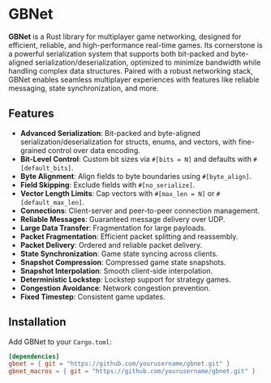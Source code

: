# GBNet

**GBNet** is a Rust library for multiplayer game networking, designed for efficient, reliable, and high-performance real-time games. Its cornerstone is a powerful serialization system that supports both bit-packed and byte-aligned serialization/deserialization, optimized to minimize bandwidth while handling complex data structures. Paired with a robust networking stack, GBNet enables seamless multiplayer experiences with features like reliable messaging, state synchronization, and more.

## Features

- **Advanced Serialization**: Bit-packed and byte-aligned serialization/deserialization for structs, enums, and vectors, with fine-grained control over data encoding.
- **Bit-Level Control**: Custom bit sizes via `#[bits = N]` and defaults with `#[default_bits]`.
- **Byte Alignment**: Align fields to byte boundaries using `#[byte_align]`.
- **Field Skipping**: Exclude fields with `#[no_serialize]`.
- **Vector Length Limits**: Cap vectors with `#[max_len = N]` or `#[default_max_len]`.
- **Connections**: Client-server and peer-to-peer connection management.
- **Reliable Messages**: Guaranteed message delivery over UDP.
- **Large Data Transfer**: Fragmentation for large payloads.
- **Packet Fragmentation**: Efficient packet splitting and reassembly.
- **Packet Delivery**: Ordered and reliable packet delivery.
- **State Synchronization**: Game state syncing across clients.
- **Snapshot Compression**: Compressed game state snapshots.
- **Snapshot Interpolation**: Smooth client-side interpolation.
- **Deterministic Lockstep**: Lockstep support for strategy games.
- **Congestion Avoidance**: Network congestion prevention.
- **Fixed Timestep**: Consistent game updates.

## Installation

Add GBNet to your `Cargo.toml`:

```toml
[dependencies]
gbnet = { git = "https://github.com/yourusername/gbnet.git" }
gbnet_macros = { git = "https://github.com/yourusername/gbnet.git" }